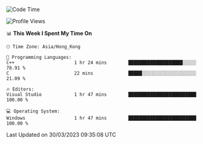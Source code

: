 <!--START_SECTION:waka-->
![Code Time](http://img.shields.io/badge/Code%20Time-41%20hrs%209%20mins-blue)

![Profile Views](http://img.shields.io/badge/Profile%20Views-1-blue)

📊 **This Week I Spent My Time On** 

```text
🕑︎ Time Zone: Asia/Hong_Kong

💬 Programming Languages: 
C++                      1 hr 24 mins        ████████████████████░░░░░   78.91 % 
C                        22 mins             █████░░░░░░░░░░░░░░░░░░░░   21.09 % 

🔥 Editors: 
Visual Studio            1 hr 47 mins        █████████████████████████   100.00 % 

💻 Operating System: 
Windows                  1 hr 47 mins        █████████████████████████   100.00 % 
```


 Last Updated on 30/03/2023 09:35:08 UTC
<!--END_SECTION:waka-->
